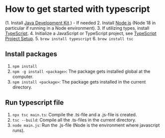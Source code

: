 # How to get started with typescript
(1. Install [Java Development Kit](https://docs.oracle.com/en/java/javase/17/install/overview-jdk-installation.html#GUID-8677A77F-231A-40F7-98B9-1FD0B48C346A).) - If needed
2. Install [Node.js](https://nodejs.org/en/download/) (Node 18 in particular if running in a Node environment).
3. If utilizing types, install [TypeScript](https://www.typescriptlang.org/download).
4. Initialize a JavaScript or TypeScript project, see [TypeScript Project Setup](https://khalilstemmler.com/blogs/typescript/node-starter-project/).
5. `brew install typescript`
6. `brew install tsc`

## Install packages 
1. `npm install`
2. `npm -g install <package>`: The package gets installed global at the computer. 
3. `npm install <package>`: The package gets installed in the current directory.

## Run typescript file
1. `npx tsc main.ts`: Compile the .ts-file and a .js-file is created.
2. `tsc --build`: Compile all the .ts-files in the current directory.
3. `node main.js`: Run the .js-file (Node is the environment where javascript runs).
